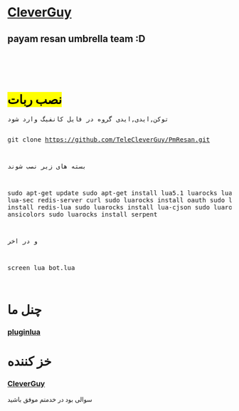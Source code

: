 <a href="https://t.me/CleverGuy"><h1>CleverGuy</h1></a>
<h2>payam resan umbrella team :D</h2><br><br><br>
<h1><mark>نصب ربات</mark></h1>
<pre>
توکن,ایدی,ایدی گروه در فایل کانفیگ وارد شود

git clone https://github.com/TeleCleverGuy/PmResan.git

بسته های زیر نصب شوند

sudo apt-get update
sudo apt-get install lua5.1 luarocks lua-socket lua-sec redis-server curl 
sudo luarocks install oauth 
sudo luarocks install redis-lua 
sudo luarocks install lua-cjson 
sudo luarocks install ansicolors 
sudo luarocks install serpent

و در اخر

screen lua bot.lua

</pre>
<h1>چنل ما</h1>
<a href="https://telegram.me/pluginlua"><h3>pluginlua</h3></a>
<h1>خز کننده</h1>
<a href="https://t.me/CleverGuy"><h3>CleverGuy</h3></a>

سوالی بود در خدمتم
موفق باشید
